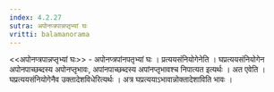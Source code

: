 ```yaml
---
index: 4.2.27
sutra: अपोनप्त्रपान्नप्तृभ्यां घः
vritti: balamanorama
---
```


<<अपोनप्त्रपान्नप्तृभ्यां घः>> - अपोनप्त्रपांनपतृभ्यां घः । प्रत्ययसंनियोगेनेति । घप्रत्ययसंनियोगेन अपोनपाच्छब्दस्य अपोनप्तृभावः, अपांनपाच्छब्दस्य अपांनप्तृभावश्च निपात्यत इत्यर्थः । अत एवेति । घप्रत्ययसंनियोगेनैव उक्तादेशविधेरित्यर्थः । अत्र घप्रत्ययाऽभावान्नोक्तादेशाविति भावः । 